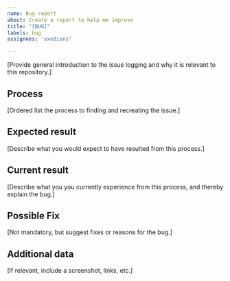 ```yaml
---
name: Bug report
about: Create a report to help me improve
title: "[BUG]"
labels: bug
assignees: 'oxedions'

---
```


[Provide general introduction to the issue logging and why it is relevant to this repository.]

## Process

[Ordered list the process to finding and recreating the issue.]

## Expected result

[Describe what you would expect to have resulted from this process.]

## Current result

[Describe what you you currently experience from this process, and thereby explain the bug.]

## Possible Fix

[Not mandatory, but suggest fixes or reasons for the bug.]

## Additional data

[If relevant, include a screenshot, links, etc.]
